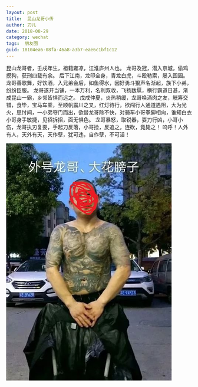 ```yaml
---
layout: post
title:  昆山龙哥小传
author:	刀儿
date: 2018-08-29
category: wechat
tags:  朋友圈
guid: 18104ea6-08fa-46a8-a3b7-eae6c1bf1c12
---
```



   昆山龙哥者，壬戌年生，祖籍雍凉，江淮庐州人也。
龙哥及冠，潜入京城，偷鸡摸狗，获刑四载有余。
后下江南，龙印全身，青龙白虎，斗殴勒索，屡入囹圄。
龙哥善歌舞，好饮酒，入兄弟会后，如鱼得水，因好勇斗狠声名渐起，族下小弟，纷纷臣服。
龙哥遂开当铺，一本万利，名利双收，飞扬跋扈，横行霸道日甚，渐成昆山一霸，乡邻皆惧而远之。
戊戌仲夏，炎热稍缓，龙哥唤酒肉之友，觥筹交错，食毕，宝马车乘，至顺帆震川之叉，红灯待行，欲闯行人通道遇阻，大为光火，思忖间，一小弟夺门而出，欲替龙哥除不快，对骑车小哥拳脚相向，谁知白衣小哥身手敏捷，见招拆招，面无惧色。
龙哥暴怒，取锐器，耍刀行凶，小哥小伤，龙哥执刃复耍，手起刀反落，小哥捡，反追之，连砍，竟毙之！
呜呼！人外有人，天外有天，天作孽，犹可违，自作孽，不可活！

![](/assets/i/kunshan_longge/1.jpg)

